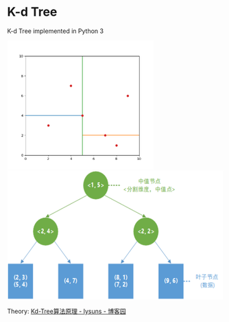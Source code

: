 # K-d Tree
K-d Tree implemented in Python 3

<img src='./docs/figure_1.png' height='300' /><img src='./docs/figure_2.png' height='300' />

Theory: [Kd-Tree算法原理 - lysuns - 博客园](http://www.cnblogs.com/lysuns/articles/4710712.html)